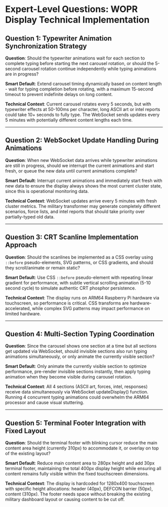 # Expert-Level Questions: WOPR Display Technical Implementation

## Question 1: Typewriter Animation Synchronization Strategy
**Question**: Should the typewriter animations wait for each section to complete typing before starting the next carousel rotation, or should the 5-second carousel rotation continue independently while typing animations are in progress?

**Smart Default**: Extend carousel timing dynamically based on content length - wait for typing completion before rotating, with a maximum 15-second timeout to prevent indefinite delays on long content.

**Technical Context**: Current carousel rotates every 5 seconds, but with typewriter effects at 50-100ms per character, long ASCII art or intel reports could take 10+ seconds to fully type. The WebSocket sends updates every 5 minutes with potentially different content lengths each time.

---

## Question 2: WebSocket Update Handling During Animations
**Question**: When new WebSocket data arrives while typewriter animations are still in progress, should we interrupt the current animations and start fresh, or queue the new data until current animations complete?

**Smart Default**: Interrupt current animations and immediately start fresh with new data to ensure the display always shows the most current cluster state, since this is operational monitoring data.

**Technical Context**: WebSocket updates arrive every 5 minutes with fresh cluster metrics. The military transformer may generate completely different scenarios, force lists, and intel reports that should take priority over partially-typed old data.

---

## Question 3: CRT Scanline Implementation Approach
**Question**: Should the scanlines be implemented as a CSS overlay using `::before` pseudo-elements, SVG patterns, or CSS gradients, and should they scroll/animate or remain static?

**Smart Default**: Use CSS `::before` pseudo-element with repeating linear gradient for performance, with subtle vertical scrolling animation (5-10 second cycle) to simulate authentic CRT phosphor persistence.

**Technical Context**: The display runs on ARM64 Raspberry Pi hardware via touchscreen, so performance is critical. CSS transforms are hardware-accelerated, while complex SVG patterns may impact performance on limited hardware.

---

## Question 4: Multi-Section Typing Coordination  
**Question**: Since the carousel shows one section at a time but all sections get updated via WebSocket, should invisible sections also run typing animations simultaneously, or only animate the currently visible section?

**Smart Default**: Only animate the currently visible section to optimize performance, pre-render invisible sections instantly, then apply typing animation when they become visible during carousel rotation.

**Technical Context**: All 4 sections (ASCII art, forces, intel, responses) receive data simultaneously via WebSocket updateDisplay() function. Running 4 concurrent typing animations could overwhelm the ARM64 processor and cause visual stuttering.

---

## Question 5: Terminal Footer Integration with Fixed Layout
**Question**: Should the terminal footer with blinking cursor reduce the main content area height (currently 310px) to accommodate it, or overlay on top of the existing layout?

**Smart Default**: Reduce main content area to 280px height and add 30px terminal footer, maintaining the total 400px display height while ensuring all content remains fully visible within the fixed touchscreen dimensions.

**Technical Context**: The display is hardcoded for 1280x400 touchscreen with specific height allocations: header (40px), DEFCON barrier (50px), content (310px). The footer needs space without breaking the existing military dashboard layout or causing content to be cut off.